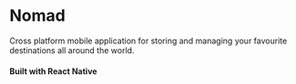 # Nomad

Cross platform mobile application for storing and managing your favourite destinations all around the world.

#### Built with React Native

